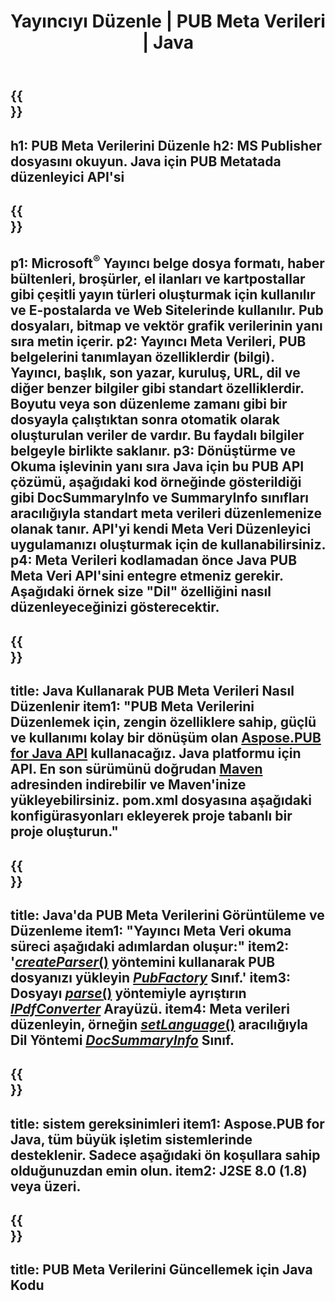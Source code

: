 ﻿---
translation: true
template: /_templates/metadata-java.md
title: Yayıncıyı Düzenle | PUB Meta Verileri | Java
description: Platformlar arası PUB Java API Çözümünü kullanarak Yayıncı dosyaları Meta Verilerini okuyun. Şirket içi Java API, SummaryInfo ve DocSummaryInfo özelliklerine erişmenizi sağlar.
url: /java/metadata/pub/
metakeywords: pub meta verilerini düzenle java, pub dosyası meta verileri java, yayıncı meta veri düzenleyicisi java, pub dosyası meta verilerini oku java, pub meta verilerini oku java
family: pub
platformtag: java
feature: metadata
aliases: /java/meta veri/
---

{{<section banner>}}
---
h1: PUB Meta Verilerini Düzenle
h2: MS Publisher dosyasını okuyun. Java için PUB Metatada düzenleyici API'si
---

{{<section overview>}}
---
p1: Microsoft<sup>®</sup> Yayıncı belge dosya formatı, haber bültenleri, broşürler, el ilanları ve kartpostallar gibi çeşitli yayın türleri oluşturmak için kullanılır ve E-postalarda ve Web Sitelerinde kullanılır. Pub dosyaları, bitmap ve vektör grafik verilerinin yanı sıra metin içerir.
p2: Yayıncı Meta Verileri, PUB belgelerini tanımlayan özelliklerdir (bilgi). Yayıncı, başlık, son yazar, kuruluş, URL, dil ve diğer benzer bilgiler gibi standart özelliklerdir. Boyutu veya son düzenleme zamanı gibi bir dosyayla çalıştıktan sonra otomatik olarak oluşturulan veriler de vardır. Bu faydalı bilgiler belgeyle birlikte saklanır.
p3: Dönüştürme ve Okuma işlevinin yanı sıra Java için bu PUB API çözümü, aşağıdaki kod örneğinde gösterildiği gibi DocSummaryInfo ve SummaryInfo sınıfları aracılığıyla standart meta verileri düzenlemenize olanak tanır. API'yi kendi Meta Veri Düzenleyici uygulamanızı oluşturmak için de kullanabilirsiniz.
p4: Meta Verileri kodlamadan önce Java PUB Meta Veri API'sini entegre etmeniz gerekir. Aşağıdaki örnek size "Dil" özelliğini nasıl düzenleyeceğinizi gösterecektir.
---

{{<section widget>}}
---
title: Java Kullanarak PUB Meta Verileri Nasıl Düzenlenir
item1: "PUB Meta Verilerini Düzenlemek için, zengin özelliklere sahip, güçlü ve kullanımı kolay bir dönüşüm olan [Aspose.PUB for Java API](https://products.aspose.com/pub/java/) kullanacağız. Java platformu için API. En son sürümünü doğrudan [Maven](https://repository.aspose.com/pub/) adresinden indirebilir ve Maven'inize yükleyebilirsiniz. pom.xml dosyasına aşağıdaki konfigürasyonları ekleyerek proje tabanlı bir proje oluşturun."
---

{{<section feature1>}}
---
title: Java'da PUB Meta Verilerini Görüntüleme ve Düzenleme
item1: "Yayıncı Meta Veri okuma süreci aşağıdaki adımlardan oluşur:"
item2: '[*createParser*()](https://reference.aspose.com/pub/java/com.aspose.pub/PubFactory#createParser-java.lang.String-) yöntemini kullanarak PUB dosyanızı yükleyin [*PubFactory*](https://reference.aspose.com/pub/java/com.aspose.pub/PubFactory) Sınıf.'
item3: Dosyayı [*parse*()](https://reference.aspose.com/pub/java/com.aspose.pub/IPubParser#parse--) yöntemiyle ayrıştırın [*IPdfConverter*](https://reference.aspose.com/pub/java/com.aspose.pub/IPubParser) Arayüzü.
item4: Meta verileri düzenleyin, örneğin [*setLanguage*()](https://reference.aspose.com/pub/java/com.aspose.pub/DocSummaryInfo#setLanguage-java.lang.String-) aracılığıyla Dil  Yöntemi [*DocSummaryInfo*](https://reference.aspose.com/pub/java/com.aspose.pub/DocSummaryInfo) Sınıf.
---

{{<section feature2>}}
---
title: sistem gereksinimleri
item1: Aspose.PUB for Java, tüm büyük işletim sistemlerinde desteklenir. Sadece aşağıdaki ön koşullara sahip olduğunuzdan emin olun.
item2: J2SE 8.0 (1.8) veya üzeri.
---

{{<section codeexample>}}
---
title: PUB Meta Verilerini Güncellemek için Java Kodu
---